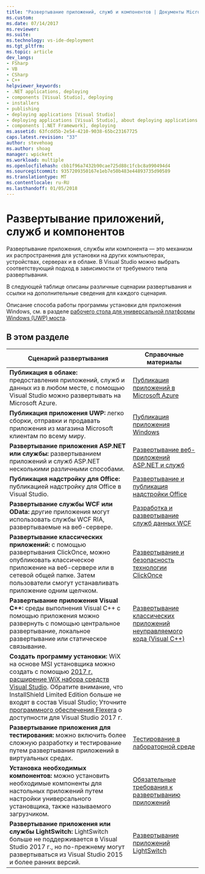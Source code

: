 ```yaml
---
title: "Развертывание приложений, служб и компонентов | Документы Microsoft"
ms.custom: 
ms.date: 07/14/2017
ms.reviewer: 
ms.suite: 
ms.technology: vs-ide-deployment
ms.tgt_pltfrm: 
ms.topic: article
dev_langs:
- FSharp
- VB
- CSharp
- C++
helpviewer_keywords:
- .NET applications, deploying
- components [Visual Studio], deploying
- installers
- publishing
- deploying applications [Visual Studio]
- deploying applications [Visual Studio], about deploying applications
- components [.NET Framework], deploying
ms.assetid: 63fcdd5b-2e54-4210-9038-65bc23167725
caps.latest.revision: "33"
author: stevehoag
ms.author: shoag
manager: wpickett
ms.workload: multiple
ms.openlocfilehash: cbb1f96a7432b90cae725d88c1fcbc8a990494d4
ms.sourcegitcommit: 9357209350167e1eb7e50b483e44893735d90589
ms.translationtype: MT
ms.contentlocale: ru-RU
ms.lasthandoff: 01/05/2018
---
```

# <a name="deploying-applications-services-and-components"></a>Развертывание приложений, служб и компонентов

Развертывание приложения, службы или компонента — это механизм их распространения для установки на других компьютерах, устройствах, серверах и в облаке. В Visual Studio можно выбрать соответствующий подход в зависимости от требуемого типа развертывания.  
  
В следующей таблице описаны различные сценарии развертывания и ссылки на дополнительные сведения для каждого сценария.  

Описание способа работы программы установки для приложения Windows, см. в разделе [рабочего стола для универсальной платформы Windows (UWP) моста](/windows/uwp/porting/desktop-to-uwp-root#convert).

 
## <a name="in-this-section"></a>В этом разделе  
  
| Сценарий развертывания | Справочные материалы |
| --- | --- |  
| **Публикация в облаке:** предоставления приложений, служб и данных из в любом месте, с помощью Visual Studio можно развертывать на Microsoft Azure.|[Публикация приложений в Microsoft Azure](/azure/#pivot=products) |
| **Публикация приложения UWP:** легко сборки, отправки и продавать приложения из магазина Microsoft клиентам по всему миру. |[Публикация приложения Windows](https://developer.microsoft.com/store/publish-apps) |
| **Развертывание приложения ASP.NET или службы:** развертыванием приложений и служб ASP.NET несколькими различными способами.|[Развертывание веб-приложений ASP.NET и служб](http://www.asp.net/aspnet/overview/deployment) |
| **Публикация надстройку для Office:** публикацией надстройку для Office в Visual Studio. | [Развертывание и публикация надстройки Office](https://dev.office.com/docs/add-ins/publish/publish) |
| **Развертывание службы WCF или OData:** другие приложения могут использовать службы WCF RIA, развертываемые на веб-сервере. | [Разработка и развертывание служб данных WCF](/dotnet/framework/data/wcf/developing-and-deploying-wcf-data-services) |
| **Развертывание классических приложений:** с помощью развертывания ClickOnce, можно опубликовать классическое приложение на веб-сервере или в сетевой общей папке. Затем пользователи смогут устанавливать приложение одним щелчком. | [Развертывание и безопасность технологии ClickOnce](../deployment/clickonce-security-and-deployment.md) |
| **Развертывание приложения Visual C++:** среды выполнения Visual C++ с помощью приложения можно развернуть с помощью центральное развертывание, локальное развертывание или статическое связывание. | [Развертывание классических приложений неуправляемого кода (Visual C++)](/cpp/ide/deploying-native-desktop-applications-visual-cpp) |
| **Создать программу установки:** WiX на основе MSI установщика можно создать с помощью [2017 г. расширение WiX набора средств Visual Studio](https://marketplace.visualstudio.com/items?itemName=RobMensching.WixToolsetVisualStudio2017Extension). Обратите внимание, что InstallShield Limited Edition больше не входят в состав Visual Studio; Уточните [программного обеспечения Flexera](http://learn.flexerasoftware.com/content/IS-EVAL-InstallShield-Limited-Edition-Visual-Studio) о доступности для Visual Studio 2017 г. |
| **Развертывание приложения для тестирования:** можно включить более сложную разработку и тестирование путем развертывания приложений в виртуальных средах.|[Тестирование в лабораторной среде](../test/lab-management/using-a-lab-environment-for-your-application-lifecycle.md) | 
| **Установка необходимых компонентов:** можно установить необходимые компоненты для настольных приложений путем настройки универсального установщика, также называемого загрузчиком.|[Обязательные требования к развертыванию приложений](../deployment/application-deployment-prerequisites.md) |
| **Развертывание приложения или службы LightSwitch:** LightSwitch больше не поддерживается в Visual Studio 2017 г., но по-прежнему могут развертываться из Visual Studio 2015 и более ранних версий. | [Развертывание приложений LightSwitch](http://msdn.microsoft.com/Library/4818d933-295c-4ecc-9148-7ad9ca28dcdb) |  
